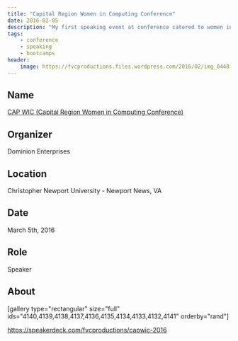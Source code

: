 ```yaml
---
title: "Capital Region Women in Computing Conference"
date: 2016-02-05
description: "My first speaking event at conference catered to women in technology."
tags:
    - conference
    - speaking
    - bootcamps
header:
    image: https://fvcproductions.files.wordpress.com/2016/02/img_0448.jpg
---
```


## Name

<a title="CAP WIC (Capital Region Women in Computing Conference)" href="https://capwic.org " target="_blank" rel="noopener">CAP
WIC (Capital Region Women in Computing Conference)</a>

## Organizer

Dominion Enterprises

## Location

Christopher Newport University - Newport News, VA

## Date

March 5th, 2016

## Role

Speaker

## About

[gallery type="rectangular" size="full"
ids="4140,4139,4138,4137,4136,4135,4134,4133,4132,4141" orderby="rand"]

https://speakerdeck.com/fvcproductions/capwic-2016
